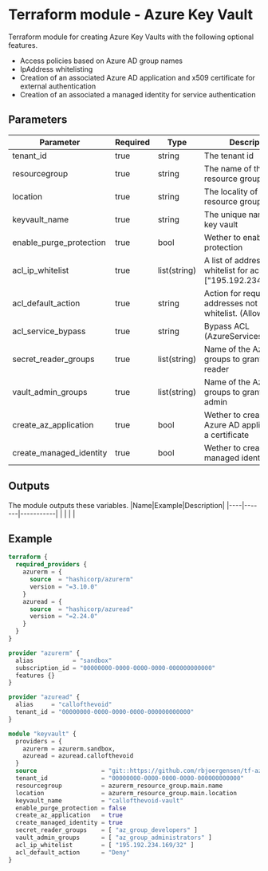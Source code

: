 # Terraform module - Azure Key Vault
Terraform module for creating Azure Key Vaults with the following optional features.

- Access policies based on Azure AD group names
- IpAddress whitelisting
- Creation of an associated Azure AD application and x509 certificate for external authentication
- Creation of an associated a managed identity for service authentication

## Parameters
|Parameter              |Required|Type        |Description|
|-----------------------|--------|------------|-----------|
|tenant_id              |true    |string      |The tenant id|
|resourcegroup          |true    |string      |The name of the resource group|
|location               |true    |string      |The locality of the resource group|
|keyvault_name          |true    |string      |The unique name of the key vault|
|enable_purge_protection|true    |bool        |Wether to enable purge protection|
|acl_ip_whitelist       |true    |list(string)|A list of addresses to whitelist for access. Eg. ["195.192.234.169/32"]|
|acl_default_action     |true    |string      |Action for requests from addresses not in the whitelist. (Allow or Deny)|
|acl_service_bypass     |true    |string      |Bypass ACL (AzureServices or None)|
|secret_reader_groups   |true    |list(string)|Name of the Azure AD groups to grant secret reader|
|vault_admin_groups     |true    |list(string)|Name of the Azure AD groups to grant vault admin|
|create_az_application  |true    |bool        |Wether to create an Azure AD application and a certificate|
|create_managed_identity|true    |bool        |Wether to create a managed identity|

## Outputs
The module outputs these variables.
|Name|Example|Description|
|----|-------|-----------|
|    |       |           |

## Example
``` terraform
terraform {
  required_providers {
    azurerm = {
      source  = "hashicorp/azurerm"
      version = "=3.10.0"
    }
    azuread = {
      source  = "hashicorp/azuread"
      version = "=2.24.0"
    }
  }
}

provider "azurerm" {
  alias           = "sandbox"
  subscription_id = "00000000-0000-0000-0000-000000000000"
  features {}
}

provider "azuread" {
  alias     = "callofthevoid"
  tenant_id = "00000000-0000-0000-0000-000000000000"
}

module "keyvault" {
  providers = { 
    azurerm = azurerm.sandbox,
    azuread = azuread.callofthevoid
  }
  source                  = "git::https://github.com/rbjoergensen/tf-azure-keyvault.git?ref=v1"
  tenant_id               = "00000000-0000-0000-0000-000000000000"
  resourcegroup           = azurerm_resource_group.main.name
  location                = azurerm_resource_group.main.location
  keyvault_name           = "callofthevoid-vault"
  enable_purge_protection = false
  create_az_application   = true
  create_managed_identity = true
  secret_reader_groups    = [ "az_group_developers" ]
  vault_admin_groups      = [ "az_group_administrators" ]
  acl_ip_whitelist        = [ "195.192.234.169/32" ]
  acl_default_action      = "Deny"
}
```